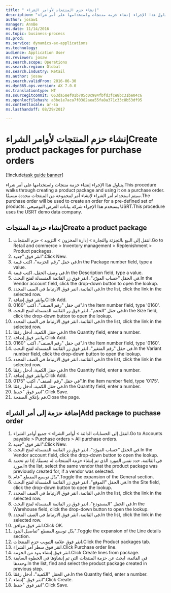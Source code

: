 ```yaml
--- 
title: " إنشاء حزم المنتجات لأوامر الشراء"
description: "يتناول هذا الإجراء إنشاء حزمة منتجات واستخدامها على أمر شراء."
author: josaw1
manager: AnnBe
ms.date: 11/14/2016
ms.topic: business-process
ms.prod: 
ms.service: dynamics-ax-applications
ms.technology: 
audience: Application User
ms.reviewer: josaw
ms.search.scope: Operations
ms.search.region: Global
ms.search.industry: Retail
ms.author: josaw
ms.search.validFrom: 2016-06-30
ms.dyn365.ops.version: AX 7.0.0
ms.translationtype: HT
ms.sourcegitcommit: 663da58ef01b705c0c984fbfd3fce8bc31be04c6
ms.openlocfilehash: a3be1e7aca7f0382aea55fa8a371c33c8b53df95
ms.contentlocale: ar-sa
ms.lasthandoff: 08/29/2017

---
```

# <a name="create-product-packages-for-purchase-orders"></a><span data-ttu-id="17c2e-103"> إنشاء حزم المنتجات لأوامر الشراء</span><span class="sxs-lookup"><span data-stu-id="17c2e-103">Create product packages for purchase orders</span></span>

[!include[task guide banner](../includes/task-guide-banner.md)]

<span data-ttu-id="17c2e-104">يتناول هذا الإجراء إنشاء حزمة منتجات واستخدامها على أمر شراء.</span><span class="sxs-lookup"><span data-stu-id="17c2e-104">This procedure walks through creating a product package and using it on a purchase order.</span></span> <span data-ttu-id="17c2e-105">سيتم استخدام أمر الشراء لإنشاء أمر لمجموعة من المنتجات محددة مسبقًا.</span><span class="sxs-lookup"><span data-stu-id="17c2e-105">The purchase order will be used to create an order for a pre-defined set of products.</span></span> <span data-ttu-id="17c2e-106">يستخدم هذا الإجراء شركة بيانات العرض التوضيحي USRT.</span><span class="sxs-lookup"><span data-stu-id="17c2e-106">This procedure uses the USRT demo data company.</span></span>


## <a name="create-a-product-package"></a><span data-ttu-id="17c2e-107">إنشاء حزمة المنتجات</span><span class="sxs-lookup"><span data-stu-id="17c2e-107">Create a product package</span></span>
1. <span data-ttu-id="17c2e-108">انتقل إلى البيع بالتجزئة والتجارة > إدارة المخزون > التزويد > حزم المنتجات.</span><span class="sxs-lookup"><span data-stu-id="17c2e-108">Go to Retail and commerce > Inventory management > Replenishment > Product packages.</span></span>
2. <span data-ttu-id="17c2e-109">انقر فوق "جديد".</span><span class="sxs-lookup"><span data-stu-id="17c2e-109">Click New.</span></span>
3. <span data-ttu-id="17c2e-110">في حقل "رقم الحزمة"، اكتب قيمة.</span><span class="sxs-lookup"><span data-stu-id="17c2e-110">In the Package number field, type a value.</span></span>
4. <span data-ttu-id="17c2e-111">في وصف الحقل، اكتب قيمة.</span><span class="sxs-lookup"><span data-stu-id="17c2e-111">In the Description field, type a value.</span></span>
5. <span data-ttu-id="17c2e-112">في الحقل "حساب المورّد‬"، انقر فوق زر القائمة المنسدلة لفتح البحث.</span><span class="sxs-lookup"><span data-stu-id="17c2e-112">In the Vendor account field, click the drop-down button to open the lookup.</span></span>
6. <span data-ttu-id="17c2e-113">في القائمة، انقر فوق الارتباط في الصف المحدد.</span><span class="sxs-lookup"><span data-stu-id="17c2e-113">In the list, click the link in the selected row.</span></span>
7. <span data-ttu-id="17c2e-114">وانقر فوق إضافة.</span><span class="sxs-lookup"><span data-stu-id="17c2e-114">Click Add.</span></span>
8. <span data-ttu-id="17c2e-115">في حقل "رقم الصنف"، اكتب "0160".</span><span class="sxs-lookup"><span data-stu-id="17c2e-115">In the Item number field, type '0160'.</span></span>
9. <span data-ttu-id="17c2e-116">في حقل "الحجم"، انقر فوق زر القائمة المنسدلة لفتح البحث.</span><span class="sxs-lookup"><span data-stu-id="17c2e-116">In the Size field, click the drop-down button to open the lookup.</span></span>
10. <span data-ttu-id="17c2e-117">في القائمة، انقر فوق الارتباط في الصف المحدد.</span><span class="sxs-lookup"><span data-stu-id="17c2e-117">In the list, click the link in the selected row.</span></span>
11. <span data-ttu-id="17c2e-118">في حقل الكمية، أدخل رقمًا.</span><span class="sxs-lookup"><span data-stu-id="17c2e-118">In the Quantity field, enter a number.</span></span>
12. <span data-ttu-id="17c2e-119">وانقر فوق إضافة.</span><span class="sxs-lookup"><span data-stu-id="17c2e-119">Click Add.</span></span>
13. <span data-ttu-id="17c2e-120">في حقل "رقم الصنف"، اكتب "0160".</span><span class="sxs-lookup"><span data-stu-id="17c2e-120">In the Item number field, type '0160'.</span></span>
14. <span data-ttu-id="17c2e-121">في حقل "‏‫رقم المتغير‬"، انقر فوق زر القائمة المنسدلة لفتح البحث.</span><span class="sxs-lookup"><span data-stu-id="17c2e-121">In the Variant number field, click the drop-down button to open the lookup.</span></span>
15. <span data-ttu-id="17c2e-122">في القائمة، انقر فوق الارتباط في الصف المحدد.</span><span class="sxs-lookup"><span data-stu-id="17c2e-122">In the list, click the link in the selected row.</span></span>
16. <span data-ttu-id="17c2e-123">في حقل الكمية، أدخل رقمًا.</span><span class="sxs-lookup"><span data-stu-id="17c2e-123">In the Quantity field, enter a number.</span></span>
17. <span data-ttu-id="17c2e-124">وانقر فوق إضافة.</span><span class="sxs-lookup"><span data-stu-id="17c2e-124">Click Add.</span></span>
18. <span data-ttu-id="17c2e-125">في حقل "رقم الصنف"، اكتب "0175".</span><span class="sxs-lookup"><span data-stu-id="17c2e-125">In the Item number field, type '0175'.</span></span>
19. <span data-ttu-id="17c2e-126">في حقل الكمية، أدخل رقمًا.</span><span class="sxs-lookup"><span data-stu-id="17c2e-126">In the Quantity field, enter a number.</span></span>
20. <span data-ttu-id="17c2e-127">انقر فوق "حفظ".</span><span class="sxs-lookup"><span data-stu-id="17c2e-127">Click Save.</span></span>
21. <span data-ttu-id="17c2e-128">قم بإغلاق الصفحة.</span><span class="sxs-lookup"><span data-stu-id="17c2e-128">Close the page.</span></span>

## <a name="add-package-to-puchase-order"></a><span data-ttu-id="17c2e-129">إضافة حزمة إلى أمر الشراء</span><span class="sxs-lookup"><span data-stu-id="17c2e-129">Add package to puchase order</span></span>
1. <span data-ttu-id="17c2e-130">انتقل إلى الحسابات الدائنة > أوامر الشراء > جميع أوامر الشراء.</span><span class="sxs-lookup"><span data-stu-id="17c2e-130">Go to Accounts payable > Purchase orders > All purchase orders.</span></span>
2. <span data-ttu-id="17c2e-131">انقر فوق "جديد".</span><span class="sxs-lookup"><span data-stu-id="17c2e-131">Click New.</span></span>
3. <span data-ttu-id="17c2e-132">في الحقل "حساب المورّد‬"، انقر فوق زر القائمة المنسدلة لفتح البحث.</span><span class="sxs-lookup"><span data-stu-id="17c2e-132">In the Vendor account field, click the drop-down button to open the lookup.</span></span>
4. <span data-ttu-id="17c2e-133">في القائمة، حدد نفس المورد الذي تم إنشاء حزمة المنتجات له مسبقًا، إذا تم تحديد مورد.</span><span class="sxs-lookup"><span data-stu-id="17c2e-133">In the list, select the same vendor that the product package was previously created for, if a vendor was selected.</span></span>
5. <span data-ttu-id="17c2e-134">بدّل توسيع المقطع "عام".</span><span class="sxs-lookup"><span data-stu-id="17c2e-134">Toggle the expansion of the General section.</span></span>
6. <span data-ttu-id="17c2e-135">في الحقل "الموقع"، انقر فوق زر القائمة المنسدلة لفتح البحث.</span><span class="sxs-lookup"><span data-stu-id="17c2e-135">In the Site field, click the drop-down button to open the lookup.</span></span>
7. <span data-ttu-id="17c2e-136">في القائمة، انقر فوق الارتباط في الصف المحدد.</span><span class="sxs-lookup"><span data-stu-id="17c2e-136">In the list, click the link in the selected row.</span></span>
8. <span data-ttu-id="17c2e-137">في الحقل "المستودع"، انقر فوق زر القائمة المنسدلة لفتح البحث.</span><span class="sxs-lookup"><span data-stu-id="17c2e-137">In the Warehouse field, click the drop-down button to open the lookup.</span></span>
9. <span data-ttu-id="17c2e-138">في القائمة، انقر فوق الارتباط في الصف المحدد.</span><span class="sxs-lookup"><span data-stu-id="17c2e-138">In the list, click the link in the selected row.</span></span>
10. <span data-ttu-id="17c2e-139">انقر فوق موافق.</span><span class="sxs-lookup"><span data-stu-id="17c2e-139">Click OK.</span></span>
11. <span data-ttu-id="17c2e-140">بدّل توسيع المقطع "تفاصيل البنود‬‬".</span><span class="sxs-lookup"><span data-stu-id="17c2e-140">Toggle the expansion of the Line details section.</span></span>
12. <span data-ttu-id="17c2e-141">انقر فوق علامة التبويب حزم المنتجات.</span><span class="sxs-lookup"><span data-stu-id="17c2e-141">Click the Product packages tab.</span></span>
13. <span data-ttu-id="17c2e-142">انقر فوق سطر أمر الشراء.</span><span class="sxs-lookup"><span data-stu-id="17c2e-142">Click Purchase order line.</span></span>
14. <span data-ttu-id="17c2e-143">انقر فوق إنشاء بنود من الحزمة.</span><span class="sxs-lookup"><span data-stu-id="17c2e-143">Click Create lines from package.</span></span>
15. <span data-ttu-id="17c2e-144">في القائمة، ابحث عن حزمة المنتجات التي تم إنشاؤها في الخطوة السابقة وحددها.</span><span class="sxs-lookup"><span data-stu-id="17c2e-144">In the list, find and select the product package created in previous step.</span></span>
16. <span data-ttu-id="17c2e-145">في الحقل "الكمية"، أدخل رقمًا.</span><span class="sxs-lookup"><span data-stu-id="17c2e-145">In the Quantity field, enter a number.</span></span>
17. <span data-ttu-id="17c2e-146">انقر فوق "إنشاء".</span><span class="sxs-lookup"><span data-stu-id="17c2e-146">Click Create.</span></span>
18. <span data-ttu-id="17c2e-147">انقر فوق "حفظ".</span><span class="sxs-lookup"><span data-stu-id="17c2e-147">Click Save.</span></span>


